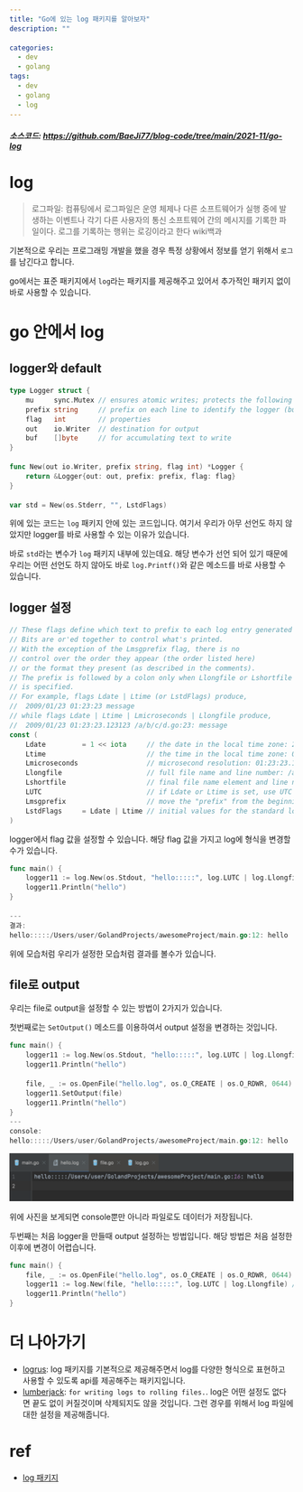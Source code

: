 ```yaml
---
title: "Go에 있는 log 패키지를 알아보자"
description: ""

categories: 
  - dev
  - golang
tags:
  - dev
  - golang
  - log
---
```


##### 소스코드: https://github.com/BaeJi77/blog-code/tree/main/2021-11/go-log

# log

> 로그파일: 컴퓨팅에서 로그파일은 운영 체제나 다른 소프트웨어가 실행 중에 발생하는 이벤트나 각기 다른 사용자의 통신 소프트웨어 간의 메시지를 기록한 파일이다. 로그를 기록하는 행위는 로깅이라고 한다
> wiki백과

기본적으로 우리는 프로그래밍 개발을 했을 경우 특정 상황에서 정보를 얻기 위해서 `로그`를 남긴다고 합니다.

go에서는 표준 패키지에서 `log`라는 패키지를 제공해주고 있어서 추가적인 패키지 없이 바로 사용할 수 있습니다.

# go 안에서 log

## logger와 default
``` go
type Logger struct {
	mu     sync.Mutex // ensures atomic writes; protects the following fields
	prefix string     // prefix on each line to identify the logger (but see Lmsgprefix)
	flag   int        // properties
	out    io.Writer  // destination for output
	buf    []byte     // for accumulating text to write
}

func New(out io.Writer, prefix string, flag int) *Logger {
	return &Logger{out: out, prefix: prefix, flag: flag}
}

var std = New(os.Stderr, "", LstdFlags)
```

위에 있는 코드는 `log` 패키지 안에 있는 코드입니다. 여기서 우리가 아무 선언도 하지 않았지만 logger를 바로 사용할 수 있는 이유가 있습니다.

바로 `std`라는 변수가 `log` 패키지 내부에 있는데요. 해당 변수가 선언 되어 있기 때문에 우리는 어떤 선언도 하지 않아도 바로 `log.Printf()`와 같은 메소드를 바로 사용할 수 있습니다.

## logger 설정

``` go
// These flags define which text to prefix to each log entry generated by the Logger.
// Bits are or'ed together to control what's printed.
// With the exception of the Lmsgprefix flag, there is no
// control over the order they appear (the order listed here)
// or the format they present (as described in the comments).
// The prefix is followed by a colon only when Llongfile or Lshortfile
// is specified.
// For example, flags Ldate | Ltime (or LstdFlags) produce,
//	2009/01/23 01:23:23 message
// while flags Ldate | Ltime | Lmicroseconds | Llongfile produce,
//	2009/01/23 01:23:23.123123 /a/b/c/d.go:23: message
const (
	Ldate         = 1 << iota     // the date in the local time zone: 2009/01/23
	Ltime                         // the time in the local time zone: 01:23:23
	Lmicroseconds                 // microsecond resolution: 01:23:23.123123.  assumes Ltime.
	Llongfile                     // full file name and line number: /a/b/c/d.go:23
	Lshortfile                    // final file name element and line number: d.go:23. overrides Llongfile
	LUTC                          // if Ldate or Ltime is set, use UTC rather than the local time zone
	Lmsgprefix                    // move the "prefix" from the beginning of the line to before the message
	LstdFlags     = Ldate | Ltime // initial values for the standard logger
)
```

logger에서 flag 값을 설정할 수 있습니다. 해당 flag 값을 가지고 log에 형식을 변경할 수가 있습니다.

``` go
func main() {
	logger11 := log.New(os.Stdout, "hello:::::", log.LUTC | log.Llongfile)
	logger11.Println("hello")
}

---
결과: 
hello:::::/Users/user/GolandProjects/awesomeProject/main.go:12: hello

```

위에 모습처럼 우리가 설정한 모습처럼 결과를 볼수가 있습니다.

## file로 output

우리는 file로 output을 설정할 수 있는 방법이 2가지가 있습니다.

첫번째로는 `SetOutput()` 메소드를 이용하여서 output 설정을 변경하는 것입니다.

``` go
func main() {
	logger11 := log.New(os.Stdout, "hello:::::", log.LUTC | log.Llongfile)
	logger11.Println("hello")

	file, _ := os.OpenFile("hello.log", os.O_CREATE | os.O_RDWR, 0644)
	logger11.SetOutput(file)
	logger11.Println("hello")
}
---
console:
hello:::::/Users/user/GolandProjects/awesomeProject/main.go:12: hello

```

![go-log-file](/assets/images/go-log-file.png)

위에 사진을 보게되면 console뿐만 아니라 파일로도 데이터가 저장됩니다. 

두번째는 처음 logger을 만들때 output 설정하는 방법입니다. 해당 방법은 처음 설정한 이후에 변경이 어렵습니다. 

``` go
func main() {
	file, _ := os.OpenFile("hello.log", os.O_CREATE | os.O_RDWR, 0644)
	logger11 := log.New(file, "hello:::::", log.LUTC | log.Llongfile) // output을 file로 설정
	logger11.Println("hello")
}
```

# 더 나아가기

- [logrus](https://github.com/sirupsen/logrus): log 패키지를 기본적으로 제공해주면서 log를 다양한 형식으로 표현하고 사용할 수 있도록 api를 제공해주는 패키지입니다.
- [lumberjack](https://github.com/natefinch/lumberjack): `for writing logs to rolling files.`. log은 어떤 설정도 없다면 끝도 없이 커질것이며 삭제되지도 않을 것입니다. 그런 경우를 위해서 log 파일에 대한 설정을 제공해줍니다. 

# ref

- [log 패키지](https://pkg.go.dev/log)
